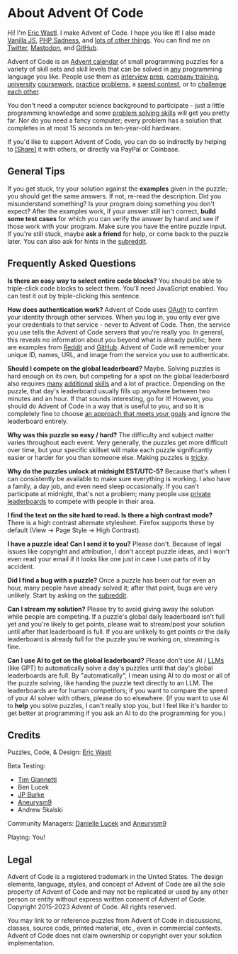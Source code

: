 # About Advent Of Code

Hi! I'm [Eric Wastl](http://was.tl/). I make Advent of Code. I hope you like it! I also made [Vanilla JS](http://vanilla-js.com/), [PHP Sadness](http://phpsadness.com/), and [lots of other things](http://was.tl/projects/). You can find me on [Twitter](https://twitter.com/ericwastl), [Mastodon](https://hachyderm.io/@ericwastl), and [GitHub](https://github.com/topaz).

Advent of Code is an [Advent calendar](https://en.wikipedia.org/wiki/Advent_calendar) of small programming puzzles for a variety of skill sets and skill levels that can be solved in [any](https://github.com/search?q=advent+of+code) programming language you like. People use them as [interview](https://y3l2n.com/2018/05/09/interview-prep-advent-of-code/) [prep](https://twitter.com/dznqbit/status/1037607793144938497), [company training](https://twitter.com/pgoultiaev/status/950805811583963137), [university](https://gitlab.com/imhoffman/fa19b4-mat3006/wikis/home) [coursework](https://gribblelab.org/teaching/scicomp2021/index.html), [practice](https://twitter.com/mrdanielklein/status/936267621468483584) [problems](https://comp215.blogs.rice.edu/), a [speed contest](https://adventofcode.com/leaderboard), or to [challenge each other](https://www.reddit.com/r/adventofcode/search?q=flair%3Aupping&restrict_sr=on).

You don't need a computer science background to participate - just a little programming knowledge and some [problem solving skills](https://www.reddit.com/r/adventofcode/comments/7kd8jt/what_would_you_say_are_the_minimal_skills_for/dre0uu3/) will get you pretty far. Nor do you need a fancy computer; every problem has a solution that completes in at most 15 seconds on ten-year-old hardware.

If you'd like to support Advent of Code, you can do so indirectly by helping to [[Share]](https://twitter.com/intent/tweet?text=Daily+programming+puzzles+at+Advent+of+Code&url=https%3A%2F%2Fadventofcode%2Ecom%2F&related=ericwastl&hashtags=AdventOfCode) it with others, or directly via PayPal or Coinbase.

## General Tips

If you get stuck, try your solution against the **examples** given in the puzzle; you should get the same answers. If not, re-read the description. Did you misunderstand something? Is your program doing something you don't expect? After the examples work, if your answer still isn't correct, **build some test cases** for which you can verify the answer by hand and see if those work with your program. Make sure you have the entire puzzle input. If you're still stuck, maybe **ask a friend** for help, or come back to the puzzle later. You can also ask for hints in the [subreddit](https://www.reddit.com/r/adventofcode/).

## Frequently Asked Questions

**Is there an easy way to select entire code blocks?** You should be able to triple-click code blocks to select them. You'll need JavaScript enabled. You can test it out by triple-clicking this sentence.

**How does authentication work?** Advent of Code uses [OAuth](https://en.wikipedia.org/wiki/OAuth) to confirm your identity through other services. When you log in, you only ever give your credentials to that service - never to Advent of Code. Then, the service you use tells the Advent of Code servers that you're really you. In general, this reveals no information about you beyond what is already public; here are examples from [Reddit](https://api.reddit.com/user/reddit/about) and [GitHub](https://api.github.com/users/octocat). Advent of Code will remember your unique ID, names, URL, and image from the service you use to authenticate.

**Should I compete on the global leaderboard?** Maybe. Solving puzzles is hard enough on its own, but competing for a spot on the global leaderboard also requires [many](https://blog.vero.site/post/advent-leaderboard) [additional](https://kevinyap.ca/2019/12/going-fast-in-advent-of-code/) [skills](https://gist.github.com/mcpower/87427528b9ba5cac6f0c679370789661) and a lot of practice. Depending on the puzzle, that day's leaderboard usually fills up anywhere between two minutes and an hour. If that sounds interesting, go for it! However, you should do Advent of Code in a way that is useful to you, and so it is completely fine to choose [an approach that meets your goals](https://www.reddit.com/r/adventofcode/comments/e2wjhf/comment/f90ksek/) and ignore the leaderboard entirely.

**Why was this puzzle so easy / hard?** The difficulty and subject matter varies throughout each event. Very generally, the puzzles get more difficult over time, but your specific skillset will make each puzzle significantly easier or harder for you than someone else. Making puzzles is [tricky](https://www.reddit.com/r/adventofcode/comments/7idn6k/question_why_does_the_difficulty_vary_so_much/dqy08tk/).

**Why do the puzzles unlock at midnight EST/UTC-5?** Because that's when I can consistently be available to make sure everything is working. I also have a family, a day job, and even need sleep occasionally. If you can't participate at midnight, that's not a problem; many people use [private leaderboards](https://adventofcode.com/leaderboard/private) to compete with people in their area.

**I find the text on the site hard to read. Is there a high contrast mode?** There is a high contrast alternate stylesheet. Firefox supports these by default (View -> Page Style -> High Contrast).

**I have a puzzle idea! Can I send it to you?** Please don't. Because of legal issues like copyright and attribution, I don't accept puzzle ideas, and I won't even read your email if it looks like one just in case I use parts of it by accident.

**Did I find a bug with a puzzle?** Once a puzzle has been out for even an hour, many people have already solved it; after that point, bugs are very unlikely. Start by asking on the [subreddit](https://www.reddit.com/r/adventofcode/).

**Can I stream my solution?** Please try to avoid giving away the solution while people are competing. If a puzzle's global daily leaderboard isn't full yet and you're likely to get points, please wait to stream/post your solution until after that leaderboard is full. If you are unlikely to get points or the daily leaderboard is already full for the puzzle you're working on, streaming is fine.

**Can I use AI to get on the global leaderboard?** Please don't use AI / [LLMs](https://en.wikipedia.org/wiki/Large_language_model) (like GPT) to automatically solve a day's puzzles until that day's global leaderboards are full. By "automatically", I mean using AI to do most or all of the puzzle solving, like handing the puzzle text directly to an LLM. The leaderboards are for human competitors; if you want to compare the speed of your AI solver with others, please do so elsewhere. (If you want to use AI to **help** you solve puzzles, I can't really stop you, but I feel like it's harder to get better at programming if you ask an AI to do the programming for you.)

## Credits

Puzzles, Code, & Design: [Eric Wastl](http://was.tl/)

Beta Testing:

- [Tim Giannetti](https://twitter.com/Sr_Giannetti)
- Ben Lucek
- [JP Burke](http://thespaceabove.us/)
- [Aneurysm9](https://twitter.com/Aneurysm9)
- Andrew Skalski

Community Managers: [Danielle Lucek](https://reddit.com/message/compose/?to=/r/adventofcode) and [Aneurysm9](https://twitter.com/Aneurysm9)

Playing: You!

## Legal

Advent of Code is a registered trademark in the United States. The design elements, language, styles, and concept of Advent of Code are all the sole property of Advent of Code and may not be replicated or used by any other person or entity without express written consent of Advent of Code. Copyright 2015-2023 Advent of Code. All rights reserved.

You may link to or reference puzzles from Advent of Code in discussions, classes, source code, printed material, etc., even in commercial contexts. Advent of Code does not claim ownership or copyright over your solution implementation.
